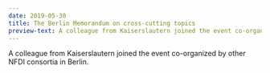 ```yaml
---
date: 2019-05-30
title: The Berlin Memorandum on cross-cutting topics
preview-text: A colleague from Kaiserslautern joined the event co-organized by other NFDI consortia in Berlin.
---
```


A colleague from Kaiserslautern joined the event co-organized by other NFDI consortia in Berlin.

